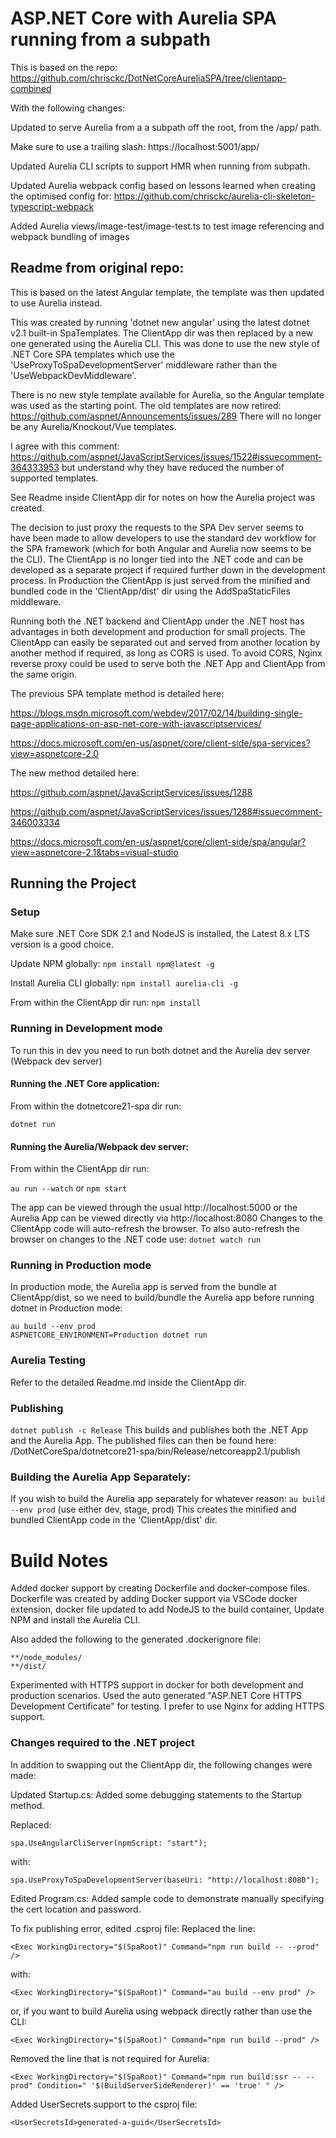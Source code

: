 # ASP.NET Core with Aurelia SPA running from a subpath

This is based on the repo:
https://github.com/chrisckc/DotNetCoreAureliaSPA/tree/clientapp-combined

With the following changes:

Updated to serve Aurelia from a a subpath off the root, from the /app/ path.

Make sure to use a trailing slash: https://localhost:5001/app/

Updated Aurelia CLI scripts to support HMR when running from subpath.

Updated Aurelia webpack config based on lessons learned when creating the optimised config for: https://github.com/chrisckc/aurelia-cli-skeleton-typescript-webpack

Added Aurelia views/image-test/image-test.ts to test image referencing and webpack bundling of images

Readme from original repo:
------------------

This is based on the latest Angular template, the template was then updated to use Aurelia instead.

This was created by running 'dotnet new angular' using the latest dotnet v2.1 built-in SpaTemplates.
The ClientApp dir was then replaced by a new one generated using the Aurelia CLI.
This was done to use the new style of .NET Core SPA templates which use the
'UseProxyToSpaDevelopmentServer' middleware rather than the 'UseWebpackDevMiddleware'.

There is no new style template available for Aurelia, so the Angular template was used as the starting point.
The old templates are now retired:
https://github.com/aspnet/Announcements/issues/289
There will no longer be any Aurelia/Knockout/Vue templates.

I agree with this comment:
https://github.com/aspnet/JavaScriptServices/issues/1522#issuecomment-364333953
but understand why they have reduced the number of supported templates.

See Readme inside ClientApp dir for notes on how the Aurelia project was created.

The decision to just proxy the requests to the SPA Dev server seems to have been made to allow developers to use the standard dev workflow for the SPA framework (which for both Angular and Aurelia now seems to be the CLI). The ClientApp is no longer tied into the .NET code and can be developed as a separate project if required further down in the development process. In Production the ClientApp is just served from the minified and bundled code in the 'ClientApp/dist' dir using the AddSpaStaticFiles middleware.

Running both the .NET backend and ClientApp under the .NET host has advantages in both development and production for small projects. The ClientApp can easily be separated out and served from another location by another method if required, as long as CORS is used. To avoid CORS, Nginx reverse proxy could be used to serve both the .NET App and ClientApp from the same origin.

The previous SPA template method is detailed here:

https://blogs.msdn.microsoft.com/webdev/2017/02/14/building-single-page-applications-on-asp-net-core-with-javascriptservices/

https://docs.microsoft.com/en-us/aspnet/core/client-side/spa-services?view=aspnetcore-2.0

The new method detailed here:

https://github.com/aspnet/JavaScriptServices/issues/1288

https://github.com/aspnet/JavaScriptServices/issues/1288#issuecomment-346003334

https://docs.microsoft.com/en-us/aspnet/core/client-side/spa/angular?view=aspnetcore-2.1&tabs=visual-studio

## Running the Project

### Setup

Make sure .NET Core SDK 2.1 and NodeJS is installed, the Latest 8.x LTS version is a good choice.

Update NPM globally:
```npm install npm@latest -g```

Install Aurelia CLI globally:
```npm install aurelia-cli -g```

From within the ClientApp dir run:
```npm install```

### Running in Development mode
To run this in dev you need to run both dotnet and the Aurelia dev server (Webpack dev server)

#### Running the .NET Core application:
From within the dotnetcore21-spa dir run:

```dotnet run```

#### Running the Aurelia/Webpack dev server:
From within the ClientApp dir run:

```au run --watch```
or
```npm start```

The app can be viewed through the usual http://localhost:5000
or the Aurelia App can be viewed directly via http://localhost:8080
Changes to the ClientApp code will auto-refresh the browser.
To also auto-refresh the browser on changes to the .NET code use:
```dotnet watch run```


### Running in Production mode

In production mode, the Aurelia app is served from the bundle at ClientApp/dist, so we need to build/bundle the Aurelia app before running dotnet in Production mode:

```
au build --env prod
ASPNETCORE_ENVIRONMENT=Production dotnet run
```

### Aurelia Testing

Refer to the detailed Readme.md inside the ClientApp dir.

### Publishing
```dotnet publish -c Release```
This builds and publishes both the .NET App and the Aurelia App.
The published files can then be found here:
/DotNetCoreSpa/dotnetcore21-spa/bin/Release/netcoreapp2.1/publish


### Building the Aurelia App Separately:
If you wish to build the Aurelia app separately for whatever reason:
```au build --env prod```   (use either dev, stage, prod)
This creates the minified and bundled ClientApp code in the 'ClientApp/dist' dir.


# Build Notes

Added docker support by creating Dockerfile and docker-compose files.
Dockerfile was created by adding Docker support via VSCode docker extension, docker file updated to add NodeJS to the build container, Update NPM and install the Aurelia CLI.

Also added the following to the generated .dockerignore file:
```
**/node_modules/
**/dist/
```

Experimented with HTTPS support in docker for both development and production scenarios.
Used the auto generated "ASP.NET Core HTTPS Development Certificate" for testing.
I prefer to use Nginx for adding HTTPS support.

### Changes required to the .NET project

In addition to swapping out the ClientApp dir, the following changes were made:

Updated Startup.cs:
Added some debugging statements to the Startup method.

Replaced:

```spa.UseAngularCliServer(npmScript: "start");```

with:

```spa.UseProxyToSpaDevelopmentServer(baseUri: "http://localhost:8080");```

Edited Program.cs:
Added sample code to demonstrate manually specifying the cert location and password.

To fix publishing error, edited .csproj file:
Replaced the line:

```<Exec WorkingDirectory="$(SpaRoot)" Command="npm run build -- --prod" />```

with:

```<Exec WorkingDirectory="$(SpaRoot)" Command="au build --env prod" />```

or, if you want to build Aurelia using webpack directly rather than use the CLI:

```<Exec WorkingDirectory="$(SpaRoot)" Command="npm run build --prod" />```

Removed the line that is not required for Aurelia:

```<Exec WorkingDirectory="$(SpaRoot)" Command="npm run build:ssr -- --prod" Condition=" '$(BuildServerSideRenderer)' == 'true' " />```

Added UserSecrets support to the csproj file:

```<UserSecretsId>generated-a-guid</UserSecretsId>```






